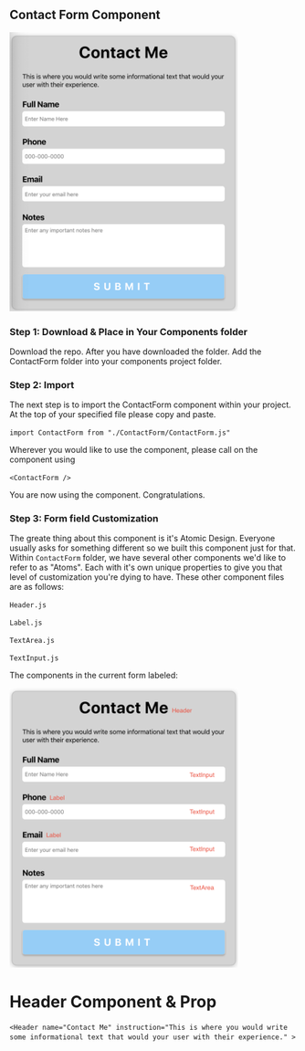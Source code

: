 ## Contact Form Component

<img src="./DOC_Images/Baseform.png" width="400">

### Step 1: Download & Place in Your Components folder

Download the repo. After you have downloaded the folder. Add the ContactForm folder into your components project folder.

### Step 2: Import

The next step is to import the ContactForm component within your project. At the top of your specified file please copy and paste.

`import ContactForm from "./ContactForm/ContactForm.js"`

Wherever you would like to use the component, please call on the component using

`<ContactForm />`

You are now using the component. Congratulations.

### Step 3: Form field Customization

The greate thing about this component is it's Atomic Design. Everyone usually asks for something different so we built this component just for that. Within `ContactForm` folder, we have several
other components we'd like to refer to as "Atoms". Each with it's own unique properties to give you that level of customization you're dying to have. These other component files are as follows:

`Header.js`

`Label.js`

`TextArea.js`

`TextInput.js`

The components in the current form labeled:

<img src="./DOC_Images/LabelBaseform.png" width="400">

# Header Component & Prop

`<Header name="Contact Me" instruction="This is where you would write some informational text that would your user with their experience." >`
